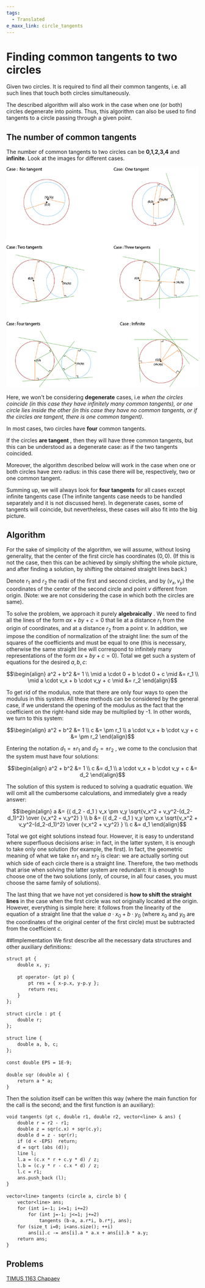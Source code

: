 ```yaml
---
tags:
  - Translated
e_maxx_link: circle_tangents
---
```


# Finding common tangents to two circles

Given two circles. It is required to find all their common tangents, i.e. all such lines that touch both circles simultaneously.

The described algorithm will also work in the case when one (or both) circles degenerate into points. Thus, this algorithm can also be used to find tangents to a circle passing through a given point.


## The number of common tangents
The number of common tangents to two circles can be **0,1,2,3,4** and **infinite**.
Look at the images for different cases.
<div style="text-align: center;">
  <img src="tangents-to-two-circles.png" alt=""Different cases of tangents common to two circles"">
</div>

Here, we won't be considering **degenerate** cases, i.e *when the circles coincide (in this case they have infinitely many common tangents), or one circle lies inside the other (in this case they have no common tangents, or if the circles are tangent, there is one common tangent).*

In most cases, two circles have **four** common tangents.

If the circles **are tangent** , then they will have three common tangents, but this can be understood as a degenerate case: as if the two tangents coincided.

Moreover, the algorithm described below will work in the case when one or both circles have zero radius: in this case there will be, respectively, two or one common tangent.

Summing up, we will always look for **four tangents** for all cases except infinite tangents case (The infinite tangents case needs to be handled separately and it is not discussed here). In degenerate cases, some of tangents will coincide, but nevertheless, these cases will also fit into the big picture.



## Algorithm
For the sake of simplicity of the algorithm, we will assume, without losing generality, that the center of the first circle has coordinates $(0, 0)$. (If this is not the case, then this can be achieved by simply shifting the whole picture, and after finding a solution, by shifting the obtained straight lines back.)

Denote $r_1$ and $r_2$ the radii of the first and second circles, and by $(v_x,v_y)$ the coordinates of the center of the second circle and point $v$ different from origin. (Note: we are not considering the case in which both the circles are same).

To solve the problem, we approach it purely **algebraically** . We need to find all the lines of the form $ax + by + c = 0$ that lie at a distance $r_1$ from the origin of coordinates, and at a distance $r_2$ from a point $v$. In addition, we impose the condition of normalization of the straight line: the sum of the squares of the coefficients and must be equal to one (this is necessary, otherwise the same straight line will correspond to infinitely many representations of the form $ax + by + c = 0$). Total we get such a system of equations for the desired $a, b, c$:

$$\begin{align}
a^2 + b^2 &= 1 \\
\mid a \cdot 0 + b \cdot 0 + c \mid &= r_1 \\
\mid a \cdot v_x + b \cdot v_y + c \mid &= r_2
\end{align}$$

To get rid of the modulus, note that there are only four ways to open the modulus in this system. All these methods can be considered by the general case, if we understand the opening of the modulus as the fact that the coefficient on the right-hand side may be multiplied by -1. In other words, we turn to this system:

$$\begin{align}
a^2 + b^2 &= 1 \\
c &= \pm r_1 \\
a \cdot v_x + b \cdot v_y + c &= \pm r_2
\end{align}$$


Entering the notation $d_1 = \pm r_1$ and $d_2 = \pm r_2$ , we come to the conclusion that the system must have four solutions:

$$\begin{align}
a^2 + b^2 &= 1 \\
c &= d_1 \\
a \cdot v_x + b \cdot v_y + c &= d_2
\end{align}$$

The solution of this system is reduced to solving a quadratic equation. We will omit all the cumbersome calculations, and immediately give a ready answer:

$$\begin{align}
a &= {( d_2 - d_1 ) v_x \pm v_y \sqrt{v_x^2 + v_y^2-(d_2-d_1)^2} \over {v_x^2 + v_y^2} } \\
b &= {( d_2 - d_1 ) v_y \pm v_x \sqrt{v_x^2 + v_y^2-(d_2-d_1)^2} \over {v_x^2 + v_y^2} } \\
c &= d_1
\end{align}$$

Total we got eight solutions instead four. However, it is easy to understand where superfluous decisions arise: in fact, in the latter system, it is enough to take only one solution (for example, the first). In fact, the geometric meaning of what we take $\pm r_1$ and $\pm r_2$ is clear: we are actually sorting out which side of each circle there is a straight line. Therefore, the two methods that arise when solving the latter system are redundant: it is enough to choose one of the two solutions (only, of course, in all four cases, you must choose the same family of solutions).

The last thing that we have not yet considered is **how to shift the straight lines** in the case when the first circle was not originally located at the origin. However, everything is simple here: it follows from the linearity of the equation of a straight line that the value $a \cdot x_0 + b \cdot y_0$ (where $x_0$ and $y_0$ are the coordinates of the original center of the first circle) must be subtracted from the coefficient $c$.

##Implementation
We first describe all the necessary data structures and other auxiliary definitions:

```point-line-circle-struct
struct pt {
    double x, y;

    pt operator- (pt p) {
        pt res = { x-p.x, y-p.y };
        return res;
    }
};

struct circle : pt {
    double r;
};

struct line {
    double a, b, c;
};

const double EPS = 1E-9;

double sqr (double a) {
    return a * a;
}
```
Then the solution itself can be written this way (where the main function for the call is the second; and the first function is an auxiliary):

```find-tangents-to-two-circles
void tangents (pt c, double r1, double r2, vector<line> & ans) {
    double r = r2 - r1;
    double z = sqr(c.x) + sqr(c.y);
    double d = z - sqr(r);
    if (d < -EPS)  return;
    d = sqrt (abs (d));
    line l;
    l.a = (c.x * r + c.y * d) / z;
    l.b = (c.y * r - c.x * d) / z;
    l.c = r1;
    ans.push_back (l);
}

vector<line> tangents (circle a, circle b) {
    vector<line> ans;
    for (int i=-1; i<=1; i+=2)
        for (int j=-1; j<=1; j+=2)
            tangents (b-a, a.r*i, b.r*j, ans);
    for (size_t i=0; i<ans.size(); ++i)
        ans[i].c -= ans[i].a * a.x + ans[i].b * a.y;
    return ans;
}
```

## Problems

[TIMUS 1163 Chapaev](https://acm.timus.ru/problem.aspx?space=1&num=1163)
